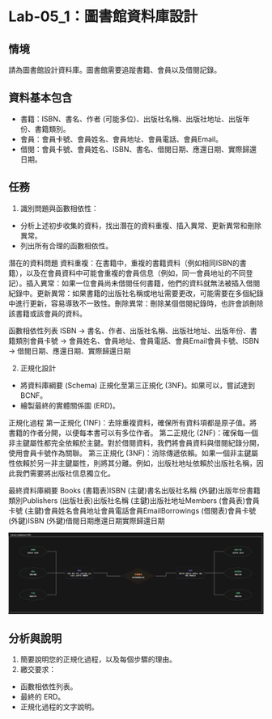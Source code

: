 # Lab-05_1：圖書館資料庫設計
## 情境
請為圖書館設計資料庫。圖書館需要追蹤書籍、會員以及借閱記錄。

## 資料基本包含

- 書籍：ISBN、書名、作者 (可能多位)、出版社名稱、出版社地址、出版年份、書籍類別。
- 會員：會員卡號、會員姓名、會員地址、會員電話、會員Email。
- 借閱：會員卡號、會員姓名、ISBN、書名、借閱日期、應還日期、實際歸還日期。

## 任務
1. 識別問題與函數相依性：
- 分析上述初步收集的資料，找出潛在的資料重複、插入異常、更新異常和刪除異常。
- 列出所有合理的函數相依性。

潛在的資料問題
資料重複：在書籍中，重複的書籍資料（例如相同ISBN的書籍），以及在會員資料中可能會重複的會員信息（例如，同一會員地址的不同登記）。插入異常：如果一位會員尚未借閱任何書籍，他們的資料就無法被插入借閱紀錄中。更新異常：如果書籍的出版社名稱或地址需要更改，可能需要在多個紀錄中進行更新，容易導致不一致性。刪除異常：刪除某個借閱紀錄時，也許會誤刪除該書籍或該會員的資料。

函數相依性列表
ISBN → 書名、作者、出版社名稱、出版社地址、出版年份、書籍類別會員卡號 → 會員姓名、會員地址、會員電話、會員Email會員卡號、ISBN → 借閱日期、應還日期、實際歸還日期

2. 正規化設計
- 將資料庫綱要 (Schema) 正規化至第三正規化 (3NF)。如果可以，嘗試達到 BCNF。
- 繪製最終的實體關係圖 (ERD)。

正規化過程
第一正規化 (1NF)：去除重複資料，確保所有資料項都是原子值。將書籍的作者分開，以便每本書可以有多位作者。
第二正規化 (2NF)：確保每一個非主鍵屬性都完全依賴於主鍵。對於借閱資料，我們將會員資料與借閱紀錄分開，使用會員卡號作為關聯。
第三正規化 (3NF)：消除傳遞依賴。如果一個非主鍵屬性依賴於另一非主鍵屬性，則將其分離。例如，出版社地址依賴於出版社名稱，因此我們需要將出版社信息獨立化。

最終資料庫綱要
Books (書籍表)ISBN (主鍵)書名出版社名稱 (外鍵)出版年份書籍類別Publishers (出版社表)出版社名稱 (主鍵)出版社地址Members (會員表)會員卡號 (主鍵)會員姓名會員地址會員電話會員EmailBorrowings (借閱表)會員卡號 (外鍵)ISBN (外鍵)借閱日期應還日期實際歸還日期

![alt text](image.png)

## 分析與說明
1. 簡要說明您的正規化過程，以及每個步驟的理由。
2. 繳交要求：
- 函數相依性列表。
- 最終的 ERD。
- 正規化過程的文字說明。




